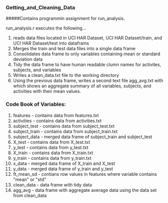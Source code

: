 ### Getting_and_Cleaning_Data
#####Contains programmin assignment for run_analysis.

run_analysis.r executes the following...

1. reads data files located in UCI HAR Dataset, UCI HAR Dataset/train, and UCI HAR Dataset/test into dataframs
2. Merges the train and test data files into a single data frame
3. Consolidates data frame to only variables containing mean or standard deviation data
4. Tidy the data frame to have human readable clumn names for activites, subjects, and variables
5. Writes a clean_data.txt file to the working directory
6. Using the previous data frame, writes a second text file agg_avg.txt with which shows an aggregate summary of all variables, subjects, and activities with their mean values.


### Code Book of Variables:
1. features        - contains data from features.txt
2. activities      - contains data from activities.txt
3. subject_test    - contains data from subject_test.txt
4. subject_train   - contains data from subject_train.txt
5. subject_data    - merged data frame of subject_train and subject_test
6. X_test          - contains data from X_test.txt
7. y_test          - contains data from y_test.txt
8. X_train         - contains data from X_train.txt
9. y_train         - contains data from y_train.txt
10. x_data          - merged data frame of X_train and X_test
11. y_data          - merged data frame of y_train and y_test
12. ft_mean_sd      - contians row values in features where variable contains "mean" or "std"
13. clean_data      - data frame with tidy data
14. agg_avg         - data frame with aggregate average data using the data set from clean_data
